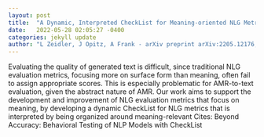 ```yaml
---
layout: post
title:  "A Dynamic, Interpreted CheckList for Meaning-oriented NLG Metric Evaluation--through the Lens of Semantic Similarity Rating"
date:   2022-05-28 02:05:27 -0400
categories: jekyll update
author: "L Zeidler, J Opitz, A Frank - arXiv preprint arXiv:2205.12176, 2022"
---
```

Evaluating the quality of generated text is difficult, since traditional NLG evaluation metrics, focusing more on surface form than meaning, often fail to assign appropriate scores. This is especially problematic for AMR-to-text evaluation, given the abstract nature of AMR. Our work aims to support the development and improvement of NLG evaluation metrics that focus on meaning, by developing a dynamic CheckList for NLG metrics that is interpreted by being organized around meaning-relevant  Cites: Beyond Accuracy: Behavioral Testing of NLP Models with CheckList